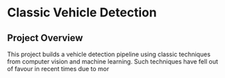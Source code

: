 # Classic Vehicle Detection

## Project Overview

This project builds a vehicle detection pipeline using classic techniques from computer vision and machine learning. Such techniques have fell out of favour in recent times due to mor
<!--stackedit_data:
eyJoaXN0b3J5IjpbODIyNTQ4ODU5XX0=
-->